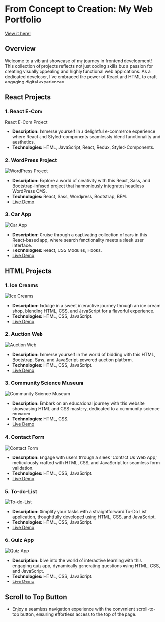 # From Concept to Creation: My Web Portfolio
[View it here!](https://nenorvalls-website.netlify.app/)
## Overview

Welcome to a vibrant showcase of my journey in frontend development! This collection of projects reflects not just coding skills but a passion for creating visually appealing and highly functional web applications. As a dedicated developer, I've embraced the power of React and HTML to craft engaging digital experiences.

## React Projects

### 1. React E-Com

[React E-Com Project](https://ecommerce-shopping-store.netlify.app/)

- **Description:** Immerse yourself in a delightful e-commerce experience where React and Styled-components seamlessly blend functionality and aesthetics.
- **Technologies:** HTML, JavaScript, React, Redux, Styled-Components.

### 2. WordPress Project

![WordPress Project](https://i.ibb.co/WGK3SkW/bits-and-bots.png)

- **Description:** Explore a world of creativity with this React, Sass, and Bootstrap-infused project that harmoniously integrates headless WordPress CMS.
- **Technologies:** React, Sass, Wordpress, Bootstrap, BEM.
- [Live Demo](https://bits-and-bots.netlify.app/)

### 3. Car App

![Car App](https://i.ibb.co/dtRkxNt/Picture5.png)

- **Description:** Cruise through a captivating collection of cars in this React-based app, where search functionality meets a sleek user interface.
- **Technologies:** React, CSS Modules, Hooks.
- [Live Demo](https://car-hook-app.netlify.app/)

## HTML Projects

### 1. Ice Creams

![Ice Creams](https://i.ibb.co/pKhLq2K/ice-creams.jpg)

- **Description:** Indulge in a sweet interactive journey through an ice cream shop, blending HTML, CSS, and JavaScript for a flavorful experience.
- **Technologies:** HTML, CSS, JavaScript.
- [Live Demo](https://ice-creams-shop.netlify.app/)

### 2. Auction Web

![Auction Web](https://i.ibb.co/QXCfdZ7/neno-sp2auctions.png)

- **Description:** Immerse yourself in the world of bidding with this HTML, Bootstrap, Sass, and JavaScript-powered auction platform.
- **Technologies:** HTML, CSS, JavaScript.
- [Live Demo](https://neno-sp2auctions.netlify.app/)

### 3. Community Science Museum

![Community Science Museum](https://i.ibb.co/ZLKDmkk/csm-screenshot.jpg)

- **Description:** Embark on an educational journey with this website showcasing HTML and CSS mastery, dedicated to a community science museum.
- **Technologies:** HTML, CSS.
- [Live Demo](https://nenorvalls-community-science-museum.netlify.app/)

### 4. Contact Form

![Contact Form](https://i.ibb.co/bdh4vK7/contact-form-cover.jpg)

- **Description:** Engage with users through a sleek 'Contact Us Web App,' meticulously crafted with HTML, CSS, and JavaScript for seamless form validation.
- **Technologies:** HTML, CSS, JavaScript.
- [Live Demo](https://simple-contact-form-responsive.netlify.app/)

### 5. To-do-List

![To-do-List](https://i.ibb.co/2v8LfDJ/Todo-List-Cover.jpg)

- **Description:** Simplify your tasks with a straightforward To-Do List application, thoughtfully developed using HTML, CSS, and JavaScript.
- **Technologies:** HTML, CSS, JavaScript.
- [Live Demo](https://nenorvalls-to-do-list.netlify.app/)

### 6. Quiz App

![Quiz App](https://i.ibb.co/N7pnsF5/Quiz-App-Cover.jpg)

- **Description:** Dive into the world of interactive learning with this engaging quiz app, dynamically generating questions using HTML, CSS, and JavaScript.
- **Technologies:** HTML, CSS, JavaScript.
- [Live Demo](https://nenorvalls-quiz-app.netlify.app/)

## Scroll to Top Button

- Enjoy a seamless navigation experience with the convenient scroll-to-top button, ensuring effortless access to the top of the page.
